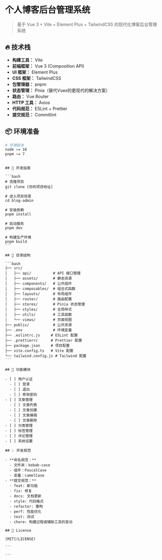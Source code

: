 # 个人博客后台管理系统

> 基于 Vue 3 + Vite + Element Plus + TailwindCSS 的现代化博客后台管理系统

## 🔥 技术栈

- **构建工具：** Vite
- **前端框架：** Vue 3 (Composition API)
- **UI 框架：** Element Plus
- **CSS 框架：** TailwindCSS
- **包管理器：** pnpm
- **状态管理：** Pinia（替代Vuex的更现代的解决方案）
- **路由：** Vue Router
- **HTTP 工具：** Axios
- **代码规范：** ESLint + Prettier
- **提交规范：** Commitlint

## 📦 环境准备

```bash
# 环境版本
node >= 16
pnpm >= 7
```

````

## 🚀 开发指南

```bash
# 克隆项目
git clone [你的项目地址]

# 进入项目目录
cd blog-admin

# 安装依赖
pnpm install

# 启动服务
pnpm dev

# 构建生产环境
pnpm build
```

## 📁 目录结构

```bash
├── src/
│   ├── api/          # API 接口管理
│   ├── assets/       # 静态资源
│   ├── components/   # 公共组件
│   ├── composables/  # 组合式函数
│   ├── layouts/      # 布局组件
│   ├── router/       # 路由配置
│   ├── stores/       # Pinia 状态管理
│   ├── styles/       # 全局样式
│   ├── utils/        # 工具函数
│   └── views/        # 页面视图
├── public/           # 公共资源
├── .env              # 环境变量
├── .eslintrc.js     # ESLint 配置
├── .prettierrc      # Prettier 配置
├── package.json     # 项目配置
├── vite.config.ts   # Vite 配置
└── tailwind.config.js # Tailwind 配置
```

## 🔨 功能模块

- [ ] 用户认证
  - [ ] 登录
  - [ ] 退出
  - [ ] 修改密码
- [ ] 文章管理
  - [ ] 文章列表
  - [ ] 文章创建
  - [ ] 文章编辑
  - [ ] 文章删除
- [ ] 分类管理
- [ ] 标签管理
- [ ] 评论管理
- [ ] 系统设置

## 💡 开发规范

- **命名规范：**
  - 文件夹：kebab-case
  - 组件：PascalCase
  - 变量：camelCase
- **提交规范：**
  - feat: 新功能
  - fix: 修复
  - docs: 文档更新
  - style: 代码格式
  - refactor: 重构
  - perf: 性能优化
  - test: 测试
  - chore: 构建过程或辅助工具的变动

## 📄 License

[MIT](LICENSE)

```

```
````
